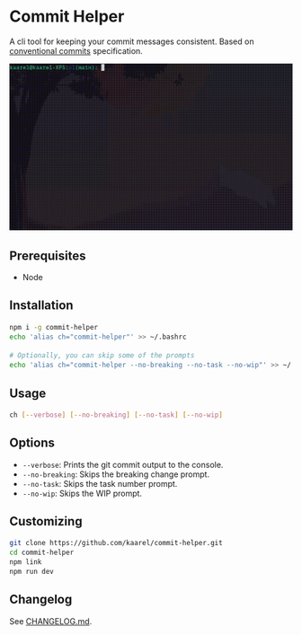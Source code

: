 # Commit Helper

A cli tool for keeping your commit messages consistent. Based on [conventional commits](https://www.conventionalcommits.org/en/v1.0.0/) specification.

![demo](./demo.gif)

## Prerequisites

- Node

## Installation

```bash
npm i -g commit-helper
echo 'alias ch="commit-helper"' >> ~/.bashrc

# Optionally, you can skip some of the prompts
echo 'alias ch="commit-helper --no-breaking --no-task --no-wip"' >> ~/.bashrc
```

## Usage

```bash
ch [--verbose] [--no-breaking] [--no-task] [--no-wip]
```

## Options

- `--verbose`: Prints the git commit output to the console.
- `--no-breaking`: Skips the breaking change prompt.
- `--no-task`: Skips the task number prompt.
- `--no-wip`: Skips the WIP prompt.

## Customizing

```bash
git clone https://github.com/kaarel/commit-helper.git
cd commit-helper
npm link
npm run dev
```

## Changelog

See [CHANGELOG.md](./CHANGELOG.md).
